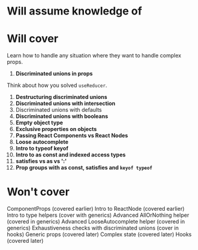 # Will assume knowledge of

# Will cover

Learn how to handle any situation where they want to handle complex props.

1. **Discriminated unions in props**

Think about how you solved `useReducer`.

1. **Destructuring discriminated unions**
1. **Discriminated unions with intersection**
1. Discriminated unions with defaults
1. **Discriminated unions with booleans**
1. **Empty object type**
1. **Exclusive properties on objects**
1. **Passing React Components vs React Nodes**
1. **Loose autocomplete**
1. **Intro to typeof keyof**
1. **Intro to as const and indexed access types**
1. **satisfies vs as vs ':'**
1. **Prop groups with as const, satisfies and `keyof typeof`**

# Won't cover

ComponentProps (covered earlier)
Intro to ReactNode (covered earlier)
Intro to type helpers (cover with generics)
Advanced AllOrNothing helper (covered in generics)
Advanced LooseAutocomplete helper (covered in generics)
Exhaustiveness checks with discriminated unions (cover in hooks)
Generic props (covered later)
Complex state (covered later)
Hooks (covered later)
